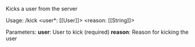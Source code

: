 Kicks a user from the server

Usage: /kick <user*: [[User]]> <reason: [[String]]>

Parameters:
	**user**: User to kick (required)
	**reason**: Reason for kicking the user